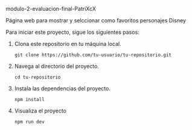 modulo-2-evaluacion-final-PatriXcX

Página web para mostrar y selccionar como favoritos personajes Disney

Para iniciar este proyecto, sigue los siguientes pasos:

1. Clona este repositorio en tu máquina local.
   ```VisualStudio terminal
   git clone https://github.com/tu-usuario/tu-repositorio.git
   ```
2. Navega al directorio del proyecto.
   ```VisualStudio terminal
   cd tu-repositorio
   ```
3. Instala las dependencias del proyecto.
   ```VisualStudio terminal
   npm install
   ```
4. Visualiza el proyecto
   ```
   npm run dev
   ```
